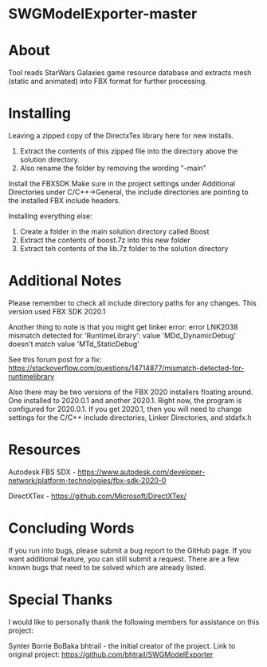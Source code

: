 # SWGModelExporter-master

# About

Tool reads StarWars Galaxies game resource database and extracts mesh (static and animated)
into FBX format for further processing.

# Installing

Leaving a zipped copy of the DirectxTex library here for new installs.
1) Extract the contents of this zipped file into the directory above the solution directory.
2) Also rename the folder by removing the wording "-main"

Install the FBXSDK
Make sure in the project settings under Additional Directories under C/C++->General, the include directories are pointing to the installed FBX include headers.

Installing everything else:
1) Create a folder in the main solution directory called Boost
2) Extract the contents of boost.7z into this new folder
3) Extract teh contents of the lib.7z folder to the solution directory

# Additional Notes

Please remember to check all include directory paths for any changes. This version used FBX SDK 2020.1

Another thing to note is that you might get linker error: 
error LNK2038 mismatch detected for 'RuntimeLibrary': value 'MDd_DynamicDebug' doesn't match value 'MTd_StaticDebug'

See this forum post for a fix:
https://stackoverflow.com/questions/14714877/mismatch-detected-for-runtimelibrary

Also there may be two versions of the FBX 2020 installers floating around. One installed to 2020.0.1 and another 2020.1. Right now, the program is configured for 2020.0.1. If you get 2020.1, then you will need to change settings for the C/C++ include directories, Linker Directories, and stdafx.h

# Resources

Autodesk FBS SDX - https://www.autodesk.com/developer-network/platform-technologies/fbx-sdk-2020-0

DirectXTex - https://github.com/Microsoft/DirectXTex/

# Concluding Words

If you run into bugs, please submit a bug report to the GitHub page. If you want additional feature, you can still submit a request. There are a few known bugs that need to be solved which are already listed.

# Special Thanks

I would like to personally thank the following members for assistance on this project:

Synter
Borrie BoBaka
bhtrail - the initial creator of the project. Link to original project: https://github.com/bhtrail/SWGModelExporter
 